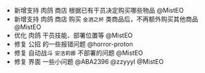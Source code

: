 - 新增支持 肉鸽 商店 根据已有干员决定购买哪些物品 @MistEO
- 新增支持 肉鸽 商店 购买 `金酒之杯` 类商品后，不再额外购买其他商品 @MistEO
- 优化 肉鸽 干员技能、部署位置等 @MistEO
- 修复 公招 的一些报错问题 @horror-proton
- 修复 自动战斗 `安洁莉娜` 不部署的问题 @MistEO
- 修复 界面 一些小问题 @ABA2396 @zzyyyl @MistEO
